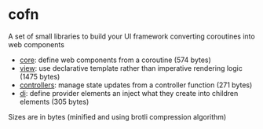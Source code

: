 # cofn

A set of small libraries to build your UI framework converting coroutines into web components

* [core](./packages/core): define web components from a coroutine (574 bytes)
* [view](./packages/view): use declarative template rather than imperative rendering logic (1475 bytes)
* [controllers](./packages/controllers): manage state updates from a controller function (271 bytes)
* [di](./packages/di): define provider elements an inject what they create into children elements (305 bytes)

Sizes are in bytes (minified and using brotli compression algorithm) 
